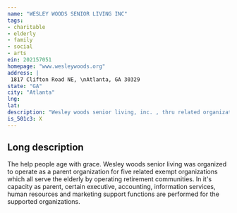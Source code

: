 ```yaml
---
name: "WESLEY WOODS SENIOR LIVING INC"
tags:
- charitable
- elderly
- family
- social
- arts
ein: 202157051
homepage: "www.wesleywoods.org"
address: |
 1817 Clifton Road NE, \nAtlanta, GA 30329
state: "GA"
city: "Atlanta"
lng: 
lat: 
description: "Wesley woods senior living, inc. , thru related organizations, operates two continuing care retirement centers, five low income apartment complexes for the elderly, an entity that develops and maintains cottages for the elderly and an organization that provides management services for a non-related continuing care retirement center. These properties provide a community environment in which the elderly can maintain their independence while having access to nutritional services, activities and health care. "
is_501c3: X
---
```


## Long description

The help people age with grace. Wesley woods senior living was organized to operate as a parent organization for five related exempt organizations which all serve the elderly by operating retirement communities. In it's capacity as parent, certain executive, accounting, information services, human resources and marketing support functions are performed for the supported organizations. 
